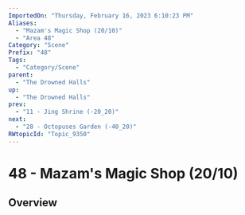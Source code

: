 ```yaml
---
ImportedOn: "Thursday, February 16, 2023 6:10:23 PM"
Aliases:
  - "Mazam's Magic Shop (20/10)"
  - "Area 48"
Category: "Scene"
Prefix: "48"
Tags:
  - "Category/Scene"
parent:
  - "The Drowned Halls"
up:
  - "The Drowned Halls"
prev:
  - "11 - Jing Shrine (-20_20)"
next:
  - "28 - Octopuses Garden (-40_20)"
RWtopicId: "Topic_9350"
---
```

# 48 - Mazam's Magic Shop (20/10)
## Overview
